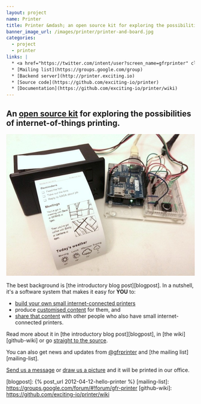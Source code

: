 ```yaml
---
layout: project
name: Printer
title: Printer &mdash; an open source kit for exploring the possibilities of internet-of-things-printing
banner_image_url: /images/printer/printer-and-board.jpg
categories:
  - project
  - printer
links: |
  * <a href="https://twitter.com/intent/user?screen_name=gfrprinter" class="twitter"><span>@gfrprinter</span></a>
  * [Mailing list](https://groups.google.com/group)
  * [Backend server](http://printer.exciting.io)
  * [Source code](https://github.com/exciting-io/printer)
  * [Documentation](https://github.com/exciting-io/printer/wiki)
---
```


## An [open source kit][printer-github] for exploring the possibilities of internet-of-things printing.

![](/images/printer/printer.jpg)

The best background is [the introductory blog post][blogpost]. In a nutshell, it's a software system that makes it easy for __YOU__ to:

* [build your own small internet-connected printers](https://github.com/exciting-io/printer/wiki/Making-your-own-printer)
* produce [customised content](https://github.com/exciting-io/printer/wiki/Building-content-services) for them, and
* [share that content](https://github.com/exciting-io/printer/wiki/Architecture) with other people who also have small internet-connected printers.

Read more about it in [the introductory blog post][blogpost], in [the wiki][github-wiki] or go [straight to the source][printer-github].

You can also get news and updates from [@gfrprinter][twitter] and [the mailing list][mailing-list].

[Send us a message](http://printer-mail.herokuapp.com/send/exciting) or [draw us a picture](http://printer-paint.herokuapp.com/send/exciting) and it will be printed in our office.


[printer-github]: https://github.com/exciting-io/printer
[twitter]: http://twitter.com/gfrprinter
[blogpost]: {% post_url 2012-04-12-hello-printer %}
[mailing-list]: https://groups.google.com/forum/#!forum/gfr-printer
[github-wiki]: https://github.com/exciting-io/printer/wiki
